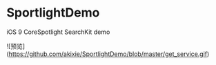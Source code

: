 # SportlightDemo
iOS 9 CoreSpotlight SearchKit demo

![预览]
(https://github.com/akixie/SportlightDemo/blob/master/get_service.gif)

